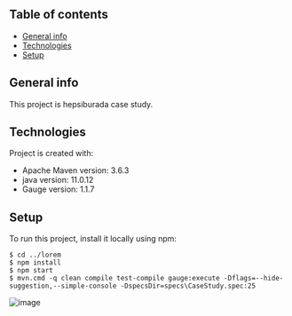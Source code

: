 ## Table of contents
* [General info](#general-info)
* [Technologies](#technologies)
* [Setup](#setup)

## General info
This project is hepsiburada case study.

## Technologies
Project is created with:
* Apache Maven version: 3.6.3
* java version: 11.0.12
* Gauge version: 1.1.7

## Setup
To run this project, install it locally using npm:

```
$ cd ../lorem
$ npm install
$ npm start
$ mvn.cmd -q clean compile test-compile gauge:execute -Dflags=--hide-suggestion,--simple-console -DspecsDir=specs\CaseStudy.spec:25
```



![image](https://user-images.githubusercontent.com/11458835/131298198-cfb05f9f-e01f-4dbf-bab0-83ff7ebea90f.png)





